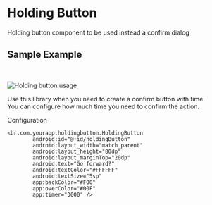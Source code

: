 # Holding Button
Holding button component to be used instead a confirm dialog

## Sample Example
<br />

![Holding button usage](https://media.giphy.com/media/l1J9FZt9z14GsNgyc/giphy.gif)


Use this library when you need to create a confirm button with time.<br />
You can configure how much time you need to confirm the action.

Configuration
```
<br.com.yourapp.holdingbutton.HoldingButton
        android:id="@+id/holdingButton"
        android:layout_width="match_parent"
        android:layout_height="80dp"
        android:layout_marginTop="20dp"
        android:text="Go forward?"
        android:textColor="#FFFFFF"
        android:textSize="5sp"
        app:backColor="#F00"
        app:overColor="#00F"
        app:timer="3000" />
```